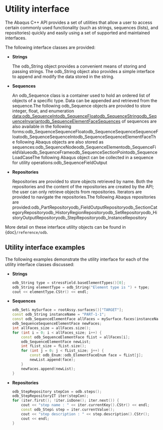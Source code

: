 # Utility interface

The Abaqus C++ API provides a set of utilities that allow a user to access certain commonly used functionality (such as strings, sequences (lists), and repositories) quickly and easily using a set of supported and maintained interfaces.

The following interface classes are provided:

- **Strings**

  The odb_String object provides a convenient means of storing and passing strings. The odb_String object also provides a simple interface to append and modify the data stored in the string.

- **Sequences**

  An odb_Sequence class is a container used to hold an ordered list of objects of a specific type. Data can be appended and retrieved from the sequence.The following odb_Sequence objects are provided to store integer, float, and enumeration <data:odb_SequenceIntodb_SequenceFloatodb_SequenceStringodb_SequenceInvariantodb_SequenceElementFaceSequences> of sequences are also available in the following forms:odb_SequenceSequenceFloatodb_SequenceSequenceSequenceFloatodb_SequenceSequenceIntodb_SequenceSequenceElementFaceThe following Abaqus objects are also stored as sequences:odb_SequenceNodeodb_SequenceElementodb_SequenceFieldValueodb_SequenceFrameodb_SequenceSectionPointodb_SequenceLoadCaseThe following Abaqus object can be collected in a sequence for utility operations:odb_SequenceFieldOutput

- **Repositories**

  Repositories are provided to store objects retrieved by name. Both the repositories and the content of the repositories are created by the API; the user can only retrieve objects from repositories. Iterators are provided to navigate the repositories.The following Abaqus repositories are provided:odb_PartRepositoryodb_FieldOutputRepositoryodb_SectionCategoryRepositoryodb_HistoryRegionRepositoryodb_SetRepositoryodb_HistoryOutputRepositoryodb_StepRepositoryodb_InstanceRepository

More detail on these interface utility objects can be found in {doc}`/reference/odb`.

## Utility interface examples

The following examples demonstrate the utility interface for each of the utility interface classes discussed:

- **Strings**

  ```c++
  odb_String type = stressField.baseElementTypes()[0];
  odb_String elementType = odb_String("Element type is ") + type;
  cout << elementType.CStr() << endl;
  ```

- **Sequences**

  ```c++
  odb_Set& mySurface = rootAssy.surfaces()["TARGET"];
  const odb_String instanceName = "PART-1-1";
  const odb_SequenceElementFace allFaces = mySurface.faces(instanceName);
  odb_SequenceSequenceElementFace newFaces;
  int allFaces_size = allFaces.size();
  for (int i = 0; i < allFaces_size; i++) {
      const odb_SequenceElementFace fList = allFaces[i];
      odb_SequenceElementFace newList;
      int fList_size = fList.size();
      for (int j = 0; j < fList_size; j++) {
          const odb_Enum::odb_ElementFaceEnum face = fList[j];
          newList.append(face);
      }
      newFaces.append(newList);
  }
  ```

- **Repositories**

  ```c++
  odb_StepRepository stepCon = odb.steps();
  odb_StepRepositoryIT iter(stepCon);
  for (iter.first(); !iter.isDone(); iter.next()) {
      cout << "step name : " << iter.currentKey().CStr() << endl;
      const odb_Step& step = iter.currentValue();
      cout << "step description : " << step.description().CStr();
      cout << endl;
  }
  ```
